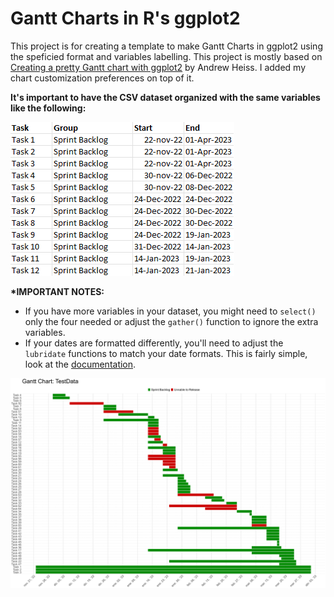 # Gantt Charts in R's ggplot2

This project is for creating a template to make Gantt Charts in ggplot2 using the speficied format and variables labelling. This project is mostly based on [Creating a pretty Gantt chart with ggplot2](https://stats.andrewheiss.com/misc/gantt.html) by Andrew Heiss. I added my chart customization preferences on top of it.

__It's important to have the CSV dataset organized with the same variables like the following:__

![Example](example_datasource.png)

__*IMPORTANT NOTES:__
+ If you have more variables in your dataset, you might need to `select()` only the four needed or adjust the `gather()` function to ignore the extra variables. 
+ If your dates are formatted differently, you'll need to adjust the `lubridate` functions to match your date formats. This is fairly simple, look at the [documentation](https://lubridate.tidyverse.org/reference/ymd.html).

![Gantt Chart Example](timeline_TestData.png)

